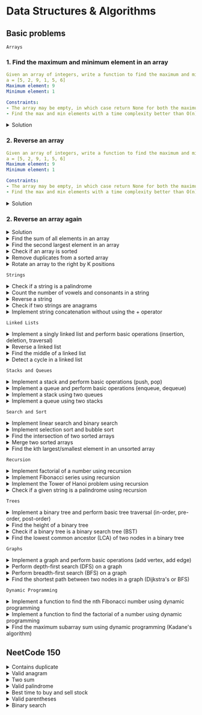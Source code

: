 # Data Structures & Algorithms

## Basic problems

`Arrays`
### 1. Find the maximum and minimum element in an array
```yaml
Given an array of integers, write a function to find the maximum and minimum elements in the array.
a = [5, 2, 9, 1, 5, 6]
Maximum element: 9
Minimum element: 1

Constraints:
- The array may be empty, in which case return None for both the maximum and minimum.
- Find the max and min elements with a time complexity better than O(n) if possible.
```
<details>
<summary> Solution </summary>

```yaml
Given an array of integers, write a function to find the maximum and minimum elements in the array.
a = [5, 2, 9, 1, 5, 6]
Maximum element: 9
Minimum element: 1

Constraints:
- The array may be empty, in which case return None for both the maximum and minimum.
- Find the max and min elements with a time complexity better than O(n) if possible.
```

> [Problem solution](https://github.com/rajdyp/rajdyp.github.io/blob/master/python/solutions/max_and_min_in_an_array.md)
</details>

### 2. Reverse an array
```yaml
Given an array of integers, write a function to find the maximum and minimum elements in the array.
a = [5, 2, 9, 1, 5, 6]
Maximum element: 9
Minimum element: 1

Constraints:
- The array may be empty, in which case return None for both the maximum and minimum.
- Find the max and min elements with a time complexity better than O(n) if possible.
```
<details>
<summary> Solution  </summary>

```yaml
Given an array of integers, write a function that reverses the elements of the array in place.
(i.e. modify the original array without using additional data structures)
a = [1, 2, 3, 4, 5]

Constraints:
- The input array may be empty.
- The array may contain both positive and negative integers.
- The array can have duplicate elements.
```

> [Problem solution](https://github.com/rajdyp/rajdyp.github.io/blob/master/python/solutions/reverse_an_array.md)
</details>

### 2. Reverse an array again

<details>
<summary> Solution  </summary>
![image](https://github.com/rajdyp/my-study-decks/assets/15313631/5e9810b4-f413-4892-a03b-cea6922b73a3)

</details>

<details>
<summary> Find the sum of all elements in an array </summary>

```yaml
Given an array of integers, write a function that calculates the sum of all the elements in the array.
a = [1, 2, 3, 4, 5]

Constraints:
- The input array may be empty.
- The array may contain both positive and negative integers.
- The array can have duplicate elements.
```

> [Problem solution](https://github.com/rajdyp/rajdyp.github.io/blob/master/python/solutions/sum_of_all_elements_in_array.md)
</details>


<details>
<summary> Find the second largest element in an array </summary>

```yaml
Find the second largest element in an array
```

> [Problem solution]()
</details>


<details>
<summary> Check if an array is sorted </summary>

```yaml
Check if an array is sorted
```

> [Problem solution]()
</details>


<details>
<summary> Remove duplicates from a sorted array </summary>

```yaml
Remove duplicates from a sorted array
```

> [Problem solution]()
</details>


<details>
<summary> Rotate an array to the right by K positions </summary>

```yaml
Rotate an array to the right by K positions
```

> [Problem solution]()
</details>


`Strings`

<details>
<summary> Check if a string is a palindrome </summary>

```yaml
Check if a string is a palindrome
```

> [Problem solution]()
</details>


<details>
<summary> Count the number of vowels and consonants in a string </summary>

```yaml
Count the number of vowels and consonants in a string
```

> [Problem solution]()
</details>


<details>
<summary> Reverse a string </summary>

```yaml
Reverse a string
```

> [Problem solution]()
</details>


<details>
<summary> Check if two strings are anagrams </summary>

```yaml
Check if two strings are anagrams
```

> [Problem solution]()
</details>


<details>
<summary> Implement string concatenation without using the + operator </summary>

```yaml
Implement string concatenation without using the + operator
```

> [Problem solution]()
</details>


`Linked Lists`

<details>
<summary> Implement a singly linked list and perform basic operations (insertion, deletion, traversal) </summary>

```yaml
Implement a singly linked list and perform basic operations (insertion, deletion, traversal)
```

> [Problem solution]()
</details>


<details>
<summary> Reverse a linked list </summary>

```yaml
Reverse a linked list
```

> [Problem solution]()
</details>


<details>
<summary> Find the middle of a linked list </summary>

```yaml
Find the middle of a linked list
```

> [Problem solution]()
</details>


<details>
<summary> Detect a cycle in a linked list </summary>

```yaml
Detect a cycle in a linked list
```

> [Problem solution]()
</details>


`Stacks and Queues`

<details>
<summary> Implement a stack and perform basic operations (push, pop) </summary>

```yaml
Implement a stack and perform basic operations (push, pop)
```

> [Problem solution]()
</details>


<details>
<summary> Implement a queue and perform basic operations (enqueue, dequeue) </summary>

```yaml
Implement a queue and perform basic operations (enqueue, dequeue)
```

> [Problem solution]()
</details>


<details>
<summary> Implement a stack using two queues </summary>

```yaml
Implement a stack using two queues
```

> [Problem solution]()
</details>


<details>
<summary> Implement a queue using two stacks </summary>

```yaml
Implement a queue using two stacks
```

> [Problem solution]()
</details>


`Search and Sort`

<details>
<summary> Implement linear search and binary search </summary>

```yaml
Implement linear search and binary search
```

> [Problem solution]()
</details>


<details>
<summary> Implement selection sort and bubble sort </summary>

```yaml
Implement selection sort and bubble sort
```

> [Problem solution]()
</details>


<details>
<summary> Find the intersection of two sorted arrays </summary>

```yaml
Find the intersection of two sorted arrays
```

> [Problem solution]()
</details>


<details>
<summary> Merge two sorted arrays </summary>

```yaml
Merge two sorted arrays
```

> [Problem solution]()
</details>


<details>
<summary> Find the kth largest/smallest element in an unsorted array </summary>

```yaml
Find the kth largest/smallest element in an unsorted array
```

> [Problem solution]()
</details>


`Recursion`

<details>
<summary> Implement factorial of a number using recursion </summary>

```yaml
Implement factorial of a number using recursion
```

> [Problem solution]()
</details>


<details>
<summary> Implement Fibonacci series using recursion </summary>

```yaml
Implement Fibonacci series using recursion
```

> [Problem solution]()
</details>


<details>
<summary> Implement the Tower of Hanoi problem using recursion </summary>

```yaml
Implement the Tower of Hanoi problem using recursion
```

> [Problem solution]()
</details>


<details>
<summary> Check if a given string is a palindrome using recursion </summary>

```yaml
Check if a given string is a palindrome using recursion
```

> [Problem solution]()
</details>


`Trees`

<details>
<summary> Implement a binary tree and perform basic tree traversal (in-order, pre-order, post-order) </summary>

```yaml
Implement a binary tree and perform basic tree traversal (in-order, pre-order, post-order)
```

> [Problem solution]()
</details>


<details>
<summary> Find the height of a binary tree </summary>

```yaml
Find the height of a binary tree
```

> [Problem solution]()
</details>


<details>
<summary> Check if a binary tree is a binary search tree (BST) </summary>

```yaml
Check if a binary tree is a binary search tree (BST)
```

> [Problem solution]()
</details>


<details>
<summary> Find the lowest common ancestor (LCA) of two nodes in a binary tree </summary>

```yaml
Find the lowest common ancestor (LCA) of two nodes in a binary tree
```

> [Problem solution]()
</details>


`Graphs`

<details>
<summary> Implement a graph and perform basic operations (add vertex, add edge) </summary>

```yaml
Implement a graph and perform basic operations (add vertex, add edge)
```

> [Problem solution]()
</details>


<details>
<summary> Perform depth-first search (DFS) on a graph </summary>

```yaml
Perform depth-first search (DFS) on a graph
```

> [Problem solution]()
</details>


<details>
<summary> Perform breadth-first search (BFS) on a graph </summary>

```yaml
Perform breadth-first search (BFS) on a graph
```

> [Problem solution]()
</details>


<details>
<summary> Find the shortest path between two nodes in a graph (Dijkstra's or BFS) </summary>

```yaml
Find the shortest path between two nodes in a graph (Dijkstra's or BFS)
```

> [Problem solution]()
</details>


`Dynamic Programming`

<details>
<summary> Implement a function to find the nth Fibonacci number using dynamic programming </summary>

```yaml
Implement a function to find the nth Fibonacci number using dynamic programming
```

> [Problem solution]()
</details>


<details>
<summary> Implement a function to find the factorial of a number using dynamic programming </summary>

```yaml
Implement a function to find the factorial of a number using dynamic programming
```

> [Problem solution]()
</details>


<details>
<summary> Find the maximum subarray sum using dynamic programming (Kadane's algorithm) </summary>

```yaml
Find the maximum subarray sum using dynamic programming (Kadane's algorithm)
```

> [Problem solution]()
</details>


## NeetCode 150

<details>
<summary> Contains duplicate </summary>

```yaml
Given an integer array nums, return true if any value appears at least twice in the array, and return false if every
element is distinct.

Example 1:
Input: nums = [1,2,3,1]
Output: true

Example 2:
Input: nums = [1,2,3,4]
Output: false

Example 3:
Input: nums = [1,1,1,3,3,4,3,2,4,2]
Output: true

Constraints:
- 1 <= nums.length <= 105
- -109 <= nums[i] <= 109
```

> [Problem solution](https://github.com/rajdyp/rajdyp.github.io/blob/master/python/solutions/contains_duplicate.md)
</details>


<details>
<summary> Valid anagram </summary>

```yaml
Given two strings s and t, return true if t is an anagram of s, and false otherwise.
An Anagram is a word or phrase formed by rearranging the letters of a different word or phrase, typically using all
the original letters exactly once.

Example 1:
Input: s = "anagram", t = "nagaram"
Output: true

Example 2:
Input: s = "rat", t = "car"
Output: false
 
Constraints:
- 1 <= s.length, t.length <= 5 * 104
- s and t consist of lowercase English letters.
```

> [Problem solution](https://github.com/rajdyp/rajdyp.github.io/blob/master/python/solutions/valid_anagram.md)
</details>


<details>
<summary> Two sum </summary>

```yaml
Given an array of integers nums and an integer target, return indices of the two numbers such that they add up to
target. You may assume that each input would have exactly one solution, and you may not use the same element twice.
You can return the answer in any order.

Example 1:
Input: nums = [2,7,11,15], target = 9
Output: [0,1]
Explanation: Because nums[0] + nums[1] == 9, we return [0, 1].

Example 2:
Input: nums = [3,2,4], target = 6
Output: [1,2]

Example 3:
Input: nums = [3,3], target = 6
Output: [0,1]
 
Constraints:
- 2 <= nums.length <= 104
- -109 <= nums[i] <= 109
- -109 <= target <= 109
- Only one valid answer exists.
```

> [Problem solution](https://github.com/rajdyp/rajdyp.github.io/blob/master/python/solutions/two_sum.md)
</details>


<details>
<summary> Valid palindrome </summary>

```yaml
A phrase is a palindrome if, after converting all uppercase letters into lowercase letters and removing all
non-alphanumeric characters, it reads the same forward and backward. Alphanumeric characters include letters and
numbers. Given a string s, return true if it is a palindrome, or false otherwise.

Example 1:
Input: s = "A man, a plan, a canal: Panama"
Output: true
Explanation: "amanaplanacanalpanama" is a palindrome.

Example 2:
Input: s = "race a car"
Output: false
Explanation: "raceacar" is not a palindrome.

Example 3:
Input: s = " "
Output: true
Explanation: s is an empty string "" after removing non-alphanumeric characters.
Since an empty string reads the same forward and backward, it is a palindrome.

Constraints:
- 1 <= s.length <= 2 * 105
- s consists only of printable ASCII characters.
```

> [Problem solution](https://github.com/rajdyp/rajdyp.github.io/blob/master/python/solutions/valid_palindrome.md)
</details>


<details>
<summary> Best time to buy and sell stock </summary>

```yaml
You are given an array prices where prices[i] is the price of a given stock on the ith day. You want to maximize
your profit by choosing a single day to buy one stock and choosing a different day in the future to sell that stock.
Return the maximum profit you can achieve from this transaction. If you cannot achieve any profit, return 0.

Example 1:
Input: prices = [7,1,5,3,6,4]
Output: 5
Explanation: Buy on day 2 (price = 1) and sell on day 5 (price = 6), profit = 6-1 = 5.
Note that buying on day 2 and selling on day 1 is not allowed because you must buy before you sell.

Example 2:
Input: prices = [7,6,4,3,1]
Output: 0
Explanation: In this case, no transactions are done and the max profit = 0.

Constraints:
- 1 <= prices.length <= 105
- 0 <= prices[i] <= 104
```

> [Problem solution](https://github.com/rajdyp/rajdyp.github.io/blob/master/python/solutions/best_time_to_buy_sell_stock.md)
</details>


<details>
<summary> Valid parentheses </summary>

```yaml
Given a string s containing just the characters '(', ')', '{', '}', '[' and ']', determine if the input string is valid.

An input string is valid if:
- Open brackets must be closed by the same type of brackets.
- Open brackets must be closed in the correct order.
- Every close bracket has a corresponding open bracket of the same type.

Example 1:
Input: s = "()"
Output: true

Example 2:
Input: s = "()[]{}"
Output: true

Example 3:
Input: s = "(]"
Output: false

Constraints:
- 1 <= s.length <= 104
- s consists of parentheses only '()[]{}'.
```

> [Problem solution](https://github.com/rajdyp/rajdyp.github.io/blob/master/python/solutions/valid_parentheses.md)
</details>


<details>
<summary> Binary search </summary>

```yaml
Given an array of integers nums which is sorted in ascending order, and an integer target, write a function to
search target in nums. If target exists, then return its index. Otherwise, return -1. You must write an algorithm
with O(log n) runtime complexity.

Example 1:
Input: nums = [-1,0,3,5,9,12], target = 9
Output: 4
Explanation: 9 exists in nums and its index is 4

Example 2:
Input: nums = [-1,0,3,5,9,12], target = 2
Output: -1
Explanation: 2 does not exist in nums so return -1

Constraints:
- 1 <= nums.length <= 104
- -10**4 < nums[i], target < 10**4
- All the integers in nums are unique.
- nums is sorted in ascending order.
```

> [Problem solution](https://github.com/rajdyp/rajdyp.github.io/blob/master/python/solutions/binary_search.md)
</details>

